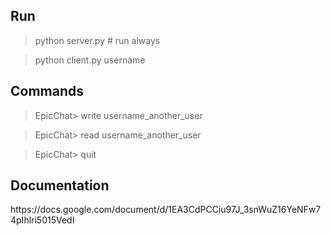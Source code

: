 

<h2>Run </h2>

>python server.py   # run always
 
>python client.py username

<h2>Сommands</h2>

>EpicChat>  write username_another_user

>EpicChat>  read username_another_user

>EpicChat> quit



<h2>Documentation</h2>
https://docs.google.com/document/d/1EA3CdPCCiu97J_3snWuZ16YeNFw74pIhlri5015VedI

